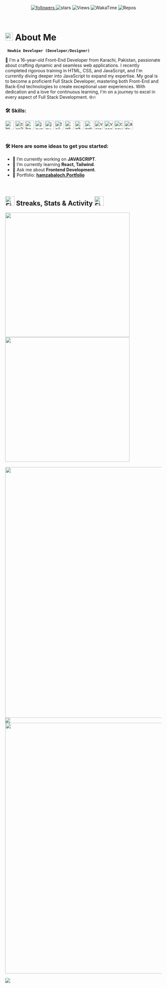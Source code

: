 <p align="center"> 
  <a href="https://github.com/Hamzabaloch08?tab=followers">
    <img alt="followers" title="Follow me on Github" src="https://custom-icon-badges.demolab.com/github/followers/Hamzabaloch08?color=FF0000&style=for-the-badge&logo=person-add&labelColor=000000&logoColor=white&label=Follow"/>
  </a>
  <img alt="stars" title="stars" src="https://custom-icon-badges.demolab.com/github/stars/Hamzabaloch08?logo=star&style=for-the-badge&color=FF0000&labelColor=000000"/>
  <img alt="Views" title="Views" src="https://komarev.com/ghpvc/?username=Hamzabaloch08&style=for-the-badge&color=00000F"/>
  <img alt="WakaTime" title="WakaTime" src="https://wakatime.com/badge/user/018e156a-97fe-4052-9550-7a4c5bc45f92.svg?&logoColor=white&style=for-the-badge&color=00000F"/>
  <img alt="Repos" title="Repos" src="https://custom-icon-badges.demolab.com/badge/-Hamzabaloch-black?logo=package&logoColor=white&style=for-the-badge"/>
</p>
<br>

# <img src="https://raw.githubusercontent.com/Tarikul-Islam-Anik/Animated-Fluent-Emojis/master/Emojis/Smilies/Grinning%20Cat.png" alt="Grinning Cat" width="25" height="25" /> About Me
**` Newbie Developer (Developer/Designer)`**

🚀 I'm a 16-year-old Front-End Developer from Karachi, Pakistan, passionate about crafting dynamic and seamless web applications. I recently completed rigorous training in HTML, CSS, and JavaScript, and I'm currently diving deeper into JavaScript to expand my expertise. My goal is to become a proficient Full Stack Developer, mastering both Front-End and Back-End technologies to create exceptional user experiences. With dedication and a love for continuous learning, I'm on a journey to excel in every aspect of Full Stack Development. 🌐🔥

### 🛠️ Skills:

<div align="left">
  <img src="https://img.shields.io/badge/HTML5-E34F26?logo=html5&logoColor=white&style=for-the-badge" height="28" alt="html5 logo" />
  <img src="https://img.shields.io/badge/CSS3-1572B6?logo=css3&logoColor=white&style=for-the-badge" height="28" alt="css3 logo" />
  <img src="https://img.shields.io/badge/Bootstrap-7952B3?logo=bootstrap&logoColor=white&style=for-the-badge" height="28" alt="bootstrap logo" />
  <img src="https://img.shields.io/badge/JavaScript-F7DF1E?logo=javascript&logoColor=black&style=for-the-badge" height="28" alt="javascript logo" />
  <img src="https://img.shields.io/badge/jQuery-0769AD?logo=jquery&logoColor=white&style=for-the-badge" height="28" alt="jquery logo" />
  <img src="https://img.shields.io/badge/Tailwind CSS-06B6D4?logo=tailwindcss&logoColor=black&style=for-the-badge" height="28" alt="tailwindcss logo" />
  <img src="https://img.shields.io/badge/Git-F05032?logo=git&logoColor=white&style=for-the-badge" height="28" alt="git logo" />
  <img src="https://img.shields.io/badge/GitHub-181717?logo=github&logoColor=white&style=for-the-badge" height="28" alt="github logo" />
  <img src="https://img.shields.io/badge/Netlify-00C7B7?logo=netlify&logoColor=black&style=for-the-badge" height="28" alt="netlify logo" />
  <img src="https://img.shields.io/badge/Vercel-000000?logo=vercel&logoColor=white&style=for-the-badge" height="28" alt="vercel logo" />
  <img src="https://img.shields.io/badge/Visual Studio Code-007ACC?logo=visualstudiocode&logoColor=white&style=for-the-badge" height="28" alt="vscode logo" />
  <img src="https://img.shields.io/badge/Canva-00C4CC?logo=canva&logoColor=black&style=for-the-badge" height="28" alt="canva logo" />
  <img src="https://img.shields.io/badge/Adobe Illustrator-FF9A00?logo=adobeillustrator&logoColor=black&style=for-the-badge" height="28" alt="adobeillustrator logo" />
</div>
<br>

### 🛠️ Here are some ideas to get you started:

- 🔭 I’m currently working on **JAVASCRIPT**.
- 🌱 I’m currently learning **React, Tailwind**.
- 💬 Ask me about **Frontend Development**.
- 🌟 Portfolio: **<a href="https://hamzabaloch.vercel.app/" target="_blank">hamzabaloch.Portfolio</a>**
<br>

<h2><img src="https://user-images.githubusercontent.com/74038190/216122041-518ac897-8d92-4c6b-9b3f-ca01dcaf38ee.png" alt="Fire Emoji" width="30" height="30"> Streaks, Stats & Activity <img src="https://user-images.githubusercontent.com/74038190/216122041-518ac897-8d92-4c6b-9b3f-ca01dcaf38ee.png" alt="Fire Emoji" width="30" height="30"></h2>

<div>
  <img align="center" width="400" src="https://github-readme-stats.vercel.app/api?username=Hamzabaloch08&hide_border=true&title_color=FFFFFF&show_icons=true&icon_color=FF0000&ring_color=FF0000&bg_color=000000&text_color=FFFFFF&rank_icon=github" />

  <img align="center" width="400" src="https://github-readme-streak-stats-eight.vercel.app/?user=Hamzabaloch08&theme=highcontrast&currStreakNum=FF0000&fire=FF0000&card_height=205&currStreakLabel=FF0000&ring=FF0000&border=000000" />
</div>
<br/>

<img width="805" src="https://github-readme-activity-graph.vercel.app/graph?username=Hamzabaloch08&theme=high-contrast&hide_border=true&area_color=FF0000&area=true&point=FF0000&line=FF0000&" />

<img align="center" src="https://github-readme-stats.vercel.app/api/top-langs/?username=Hamzabaloch08&layout=compact&text_color=FFFFFF&bg_color=000000&card_width=805&hide_border=true&title_color=FF0000" />
<br/>

<img align="center" width="805" src="https://github-readme-stats.vercel.app/api/wakatime?username=Hamzabaloch08&theme=midnight-purple&card_width=805&title_color=FF0000&bg_color=000000&layout=default&hide_border=true&text_color=FFFFFF" />
</p>

<!-- Adding Credly Badge -->
<img src="https://www.credly.com/your-badge-image-url" />
